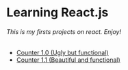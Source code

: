 # Learning React.js


###### This is my firsts projects on react. Enjoy!
- [Counter 1.0 (Ugly but functional)](https://counter-10-9bkvrnjzf-diegocgamarras-projects.vercel.app/ "Counter 1.0 (Ugly but functional)")
- [Counter 1.1 (Beautiful and functional)](https://counterv20-lvaqd1b54-diegocgamarras-projects.vercel.app/ "Counter 1.1 (Ugly but functional)")